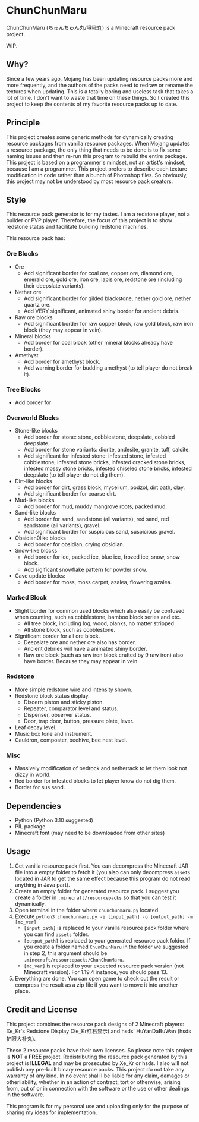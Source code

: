 # ChunChunMaru

ChunChunMaru (ちゅんちゅん丸/啾啾丸) is a Minecraft resource pack project.

WIP.

## Why?

Since a few years ago, Mojang has been updating resource packs more and more frequently, and the authors of the packs need to redraw or rename the textures when updating. This is a totally boring and useless task that takes a lot of time. I don't want to waste that time on these things. So I created this project to keep the contents of my favorite resource packs up to date.

## Principle

This project creates some generic methods for dynamically creating resource packages from vanilla resource packages. When Mojang updates a resource package, the only thing that needs to be done is to fix some naming issues and then re-run this program to rebuild the entire package. This project is based on a programmer's mindset, not an artist's mindset, because I am a programmer. This project prefers to describe each texture modification in code rather than a bunch of Photoshop files. So obviously, this project may not be understood by most resource pack creators.

## Style

This resource pack generator is for my tastes. I am a redstone player, not a builder or PVP player. Therefore, the focus of this project is to show redstone status and facilitate building redstone machines.

This resource pack has:

### Ore Blocks

* Ore
  - Add significant border for coal ore, copper ore, diamond ore, emerald ore, gold ore, iron ore, lapis ore, redstone ore (including their deepslate variants).
* Nether ore
  - Add significant border for gilded blackstone, nether gold ore, nether quartz ore.
  - Add VERY significant, animated shiny border for ancient debris.
* Raw ore blocks
  - Add significant border for raw copper block, raw gold block, raw iron block (they may appear in vein).
* Mineral blocks
  - Add border for coal block (other mineral blocks already have border).
* Amethyst
  - Add border for amethyst block.
  - Add warning border for budding amethyst (to tell player do not break it).

### Tree Blocks

* Add border for 

### Overworld Blocks

* Stone-like blocks
  - Add border for stone: stone, cobblestone, deepslate, cobbled deepslate.
  - Add border for stone variants: diorite, andesite, granite, tuff, calcite.
  - Add significant for infested stone: infested stone, infested cobblestone, infested stone bricks, infested cracked stone bricks, infested mossy stone bricks, infested chiseled stone bricks, infested deepslate (to tell player do not dig them).
* Dirt-like blocks
  - Add border for dirt, grass block, mycelium, podzol, dirt path, clay.
  - Add significant border for coarse dirt.
* Mud-like blocks
  - Add border for mud, muddy mangrove roots, packed mud.
* Sand-like blocks
  - Add border for sand, sandstone (all variants), red sand, red sandstone (all variants), gravel.
  - Add significant border for suspicious sand, suspicious gravel.
* Obsidian0like blocks
  - Add border for obsidian, crying obsidian.
* Snow-like blocks
  - Add border for ice, packed ice, blue ice, frozed ice, snow, snow block.
  - Add sigificant snowflake pattern for powder snow.
* Cave update blocks:
  - Add border for moss, moss carpet, azalea, flowering azalea.

### Marked Block

* Slight border for common used blocks which also easily be confused when counting, such as cobblestone, bamboo block series and etc.
  - All tree block, including log, wood, planks, no matter stripped
  - All stone block, such as cobblestone.
* Significant border for all ore block.
  - Deepslate ore and nether ore also has border.
  - Ancient debries will have a animated shiny border.
  - Raw ore block (such as raw iron block crafted by 9 raw iron) also have border. Because they may appear in vein.

### Redstone

* More simple redstone wire and intensity shown.
* Redstone block status display.
  - Discern piston and sticky piston.
  - Repeater, comparator level and status.
  - Dispenser, observer status.
  - Door, trap door, button, pressure plate, lever.
* Leaf decay level.
* Music box tone and instrument.
* Cauldron, composter, beehive, bee nest level.

### Misc

* Massively modification of bedrock and netherrack to let them look not dizzy in world.
* Red border for infested blocks to let player know do not dig them.
* Border for sus sand.

## Dependencies

* Python (Python 3.10 suggested)
* PIL package
* Minecraft font (may need to be downloaded from other sites)

## Usage

1. Get vanilla resource pack first. You can decompress the Minecraft JAR file into a empty folder to fetch it (you also can only decompress `assets` located in JAR to get the same effect because this program do not read anything in Java part).
1. Create an empty folder for generated resource pack. I suggest you create a folder in `.minecraft/resourcepacks` so that you can test it dynamically.
1. Open terminal in the folder where `chunchunmaru.py` located.
1. Execute `python3 chunchunmaru.py -i [input_path] -o [output_path] -m [mc_ver]`
    * `[input_path]` is replaced to your vanilla resource pack folder where you can find `assets` folder.
    * `[output_path]` is replaced to your generated resource pack folder. If you create a folder named `ChunChunMaru` in the folder we suggested in step 2, this argument should be `.minecraft/resourcepacks/ChunChunMaru`.
    * `[mc_ver]` is replaced to your expected resource pack version (not Minecraft version). For 1.19.4 instance, you should pass 13.
1. Everything are done. You can open game to check out the result or compress the result as a zip file if you want to move it into another place.

## Credit and License

This project combines the resource pack designs of 2 Minecraft players: Xe\_Kr's Redstone Display (Xe\_Kr红石显示) and hsds' HuYanDaBuWan (hsds护眼大补丸).

These 2 resource packs have their own licenses. So please note this project is **NOT** a **FREE** project. Redistributing the resource pack generated by this project is **ILLEGAL** and may be prosecuted by Xe\_Kr or hsds. I also will not publish any pre-built binary resource packs. This project do not take any warranty of any kind. In no event shall I be liable for any claim, damages or otherliability, whether in an action of contract, tort or otherwise, arising from, out of or in connection with the software or the use or other dealings in the software.

This program is for my personal use and uploading only for the purpose of sharing my ideas for implementation.
